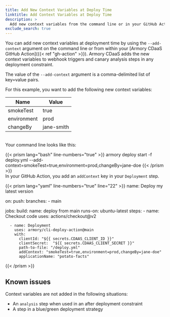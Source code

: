 ```yaml
---
title: Add New Context Variables at Deploy Time
linktitle: Add Context Variables at Deploy Time
description: >
  Add new context variables from the command line or in your GitHub Action. These variables are injected into your canary analysis and webhook triggers.
exclude_search: true
---
```


You can add new context variables at deployment time by using the `--add-context` argument on the command line or from within your [Armory CDaaS GitHub Action]({{< ref "gh-action" >}}). Armory CDaaS adds the new context variables to webhook triggers and canary analysis steps in any deployment constraint.

The value of the `--add-context` argument is a comma-delimited list of key=value pairs.

For this example, you want to add the following new context variables:

| Name        | Value      |
| ----------- | ---------- |
| smokeTest   | true       |
| environment | prod       |
| changeBy    | jane-smith |

<br>
Your command line looks like this:

{{< prism lang="bash" line-numbers="true" >}}
armory deploy start -f deploy.yml --add-context=smokeTest=true,environment=prod,changeBy=jane-doe
{{< /prism >}}
<br>
In your GitHub Action, you add an `addContext` key in your `Deployment` step.

{{< prism lang="yaml" line-numbers="true" line="22" >}}
name: Deploy my latest version

on:
  push:
    branches:
      - main  

jobs:
  build:
    name: deploy from main
    runs-on: ubuntu-latest
    steps:
      - name: Checkout code
        uses: actions/checkout@v2

      - name: Deployment
        uses: armory/cli-deploy-action@main
        with:
          clientId: "${{ secrets.CDAAS_CLIENT_ID }}"
          clientSecret:  "${{ secrets.CDAAS_CLIENT_SECRET }}"
          path-to-file: "/deploy.yml"
          addContext: "smokeTest=true,environment=prod,changeBy=jane-doe"
          applicationName: "potato-facts"
{{< /prism >}}

## Known issues

Context variables are not added in the following situations:

* An `analysis` step when used in an after deployment constraint
* A step in a blue/green deployment strategy